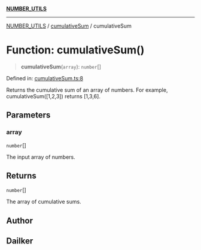 [**NUMBER_UTILS**](../../README.md)

***

[NUMBER_UTILS](../../README.md) / [cumulativeSum](../README.md) / cumulativeSum

# Function: cumulativeSum()

> **cumulativeSum**(`array`): `number`[]

Defined in: [cumulativeSum.ts:8](https://github.com/dailker/everyutil/blob/d23995f7a19ece1a6ce5b53178b9a1040d0b558e/src/number/cumulativeSum.ts#L8)

Returns the cumulative sum of an array of numbers.
For example, cumulativeSum([1,2,3]) returns [1,3,6].

## Parameters

### array

`number`[]

The input array of numbers.

## Returns

`number`[]

The array of cumulative sums.

## Author

## Dailker

